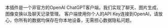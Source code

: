 本插件是一个非官方的OpenAI ChatGPT客户端，我们实现了聊天、图片生成、图像变换以及聊天记录管理。
客户端使用你个人的API Key连接到OpenAI，请放心，你所有的数据均保存在你本地设备，无需担心数据隐私问题。